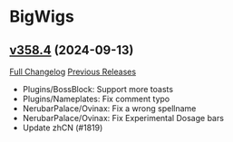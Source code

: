 # BigWigs

## [v358.4](https://github.com/BigWigsMods/BigWigs/tree/v358.4) (2024-09-13)
[Full Changelog](https://github.com/BigWigsMods/BigWigs/compare/v358.3...v358.4) [Previous Releases](https://github.com/BigWigsMods/BigWigs/releases)

- Plugins/BossBlock: Support more toasts  
- Plugins/Nameplates: Fix comment typo  
- NerubarPalace/Ovinax: Fix a wrong spellname  
- NerubarPalace/Ovinax: Fix Experimental Dosage bars  
- Update zhCN (#1819)  
